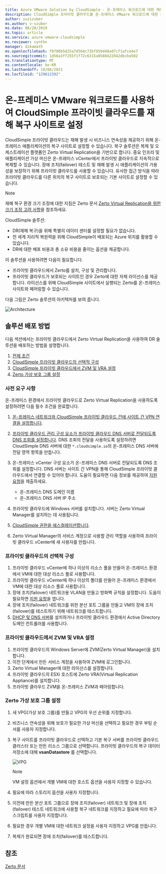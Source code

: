 ```yaml
---
title: Azure VMware Solution by CloudSimple - 온-프레미스 워크로드에 대한 재해 사이트로 프라이빗 클라우드 사용
description: CloudSimple 프라이빗 클라우드를 온-프레미스 VMware 워크로드에 대한 재해 복구 사이트로 설정하는 방법을 설명합니다.
author: suzizuber
ms.author: v-szuber
ms.date: 08/20/2019
ms.topic: article
ms.service: azure-vmware-cloudsimple
ms.reviewer: cynthn
manager: dikamath
ms.openlocfilehash: f9700b5d25a7d564c72bf959d48ad7cf1afce4e7
ms.sourcegitcommit: 1d56a3ff255f1f72c6315a0588422842dbcbe502
ms.translationtype: MT
ms.contentlocale: ko-KR
ms.lasthandoff: 10/06/2021
ms.locfileid: "129612392"
---
```

# <a name="set-up-cloudsimple-private-cloud-as-a-disaster-recovery-site-for-on-premises-vmware-workloads"></a>온-프레미스 VMware 워크로드를 사용하여 CloudSimple 프라이빗 클라우드를 재해 복구 사이트로 설정

CloudSimple 프라이빗 클라우드는 재해 발생 시 비즈니스 연속성을 제공하기 위해 온-프레미스 애플리케이션의 복구 사이트로 설정할 수 있습니다. 복구 솔루션은 복제 및 오케스트레이션 플랫폼인 Zerto Virtual Replication을 기반으로 합니다. 중요 인프라 및 애플리케이션 가상 머신은 온-프레미스 vCenter에서 프라이빗 클라우드로 지속적으로 복제할 수 있습니다. 장애 조치(failover) 테스트 및 재해 발생 시 애플리케이션의 가용성을 보장하기 위해 프라이빗 클라우드를 사용할 수 있습니다. 유사한 접근 방식을 따라 프라이빗 클라우드를 다른 위치의 복구 사이트로 보호되는 기본 사이트로 설정할 수 있습니다.

> [!NOTE]
> 재해 복구 환경 크기 조정에 대한 지침은 Zerto 문서 [Zerto Virtual Replication을 위한 크기 조정 고려 사항](https://s3.amazonaws.com/zertodownload_docs/5.5U3/Zerto%20Virtual%20Replication%20Sizing.pdf)을 참조하세요.

CloudSimple 솔루션:

* DR(재해 복구)을 위해 특별히 데이터 센터를 설정할 필요가 없습니다.
* 전 세계 지리적 복원력을 위해 CloudSimple이 배포되는 Azure 위치를 활용할 수 있습니다.
* DR에 대한 배포 비용과 총 소유 비용을 줄이는 옵션을 제공합니다.

이 솔루션을 사용하려면 다음이 필요합니다.

* 프라이빗 클라우드에서 Zerto를 설치, 구성 및 관리합니다.
* 프라이빗 클라우드가 보호되는 사이트인 경우 Zerto에 대한 자체 라이선스를 제공합니다. 라이선스를 위해 CloudSimple 사이트에서 실행되는 Zerto를 온-프레미스 사이트와 페어링할 수 있습니다.

다음 그림은 Zerto 솔루션의 아키텍처를 보여 줍니다.

![Architecture](media/cloudsimple-zerto-architecture.png)

## <a name="how-to-deploy-the-solution"></a>솔루션 배포 방법

다음 섹션에서는 프라이빗 클라우드에서 Zerto Virtual Replication을 사용하여 DR 솔루션을 배포하는 방법을 설명합니다.

1. [전제 조건](#prerequisites)
2. [CloudSimple 프라이빗 클라우드의 선택적 구성](#optional-configuration-on-your-private-cloud)
3. [CloudSimple 프라이빗 클라우드에서 ZVM 및 VRA 설정](#set-up-zvm-and-vra-on-your-private-cloud)
4. [Zerto 가상 보호 그룹 설정](#set-up-zerto-virtual-protection-group)

### <a name="prerequisites"></a>사전 요구 사항

온-프레미스 환경에서 프라이빗 클라우드로 Zerto Virtual Replication을 사용하도록 설정하려면 다음 필수 조건을 완료합니다.

1. [온-프레미스 네트워크와 CloudSimple 프라이빗 클라우드 간에 사이트 간 VPN 연결을 설정합니다](set-up-vpn.md).
2. [프라이빗 클라우드 관리 구성 요소가 프라이빗 클라우드 DNS 서버로 전달되도록 DNS 조회를 설정합니다](on-premises-dns-setup.md).  DNS 조회의 전달을 사용하도록 설정하려면 CloudSimple DNS 서버에 대한 `*.cloudsimple.io`의 온-프레미스 DNS 서버에 전달 영역 항목을 만듭니다.
3. 온-프레미스 vCenter 구성 요소가 온-프레미스 DNS 서버로 전달되도록 DNS 조회를 설정합니다.  DNS 서버는 사이트 간 VPN을 통해 CloudSimple 프라이빗 클라우드에서 연결할 수 있어야 합니다. 도움이 필요하면 다음 정보를 제공하여 [지원 요청](https://portal.azure.com/#blade/Microsoft_Azure_Support/HelpAndSupportBlade/newsupportrequest)을 제출하세요.  

    * 온-프레미스 DNS 도메인 이름
    * 온-프레미스 DNS 서버 IP 주소

4. 프라이빗 클라우드에 Windows 서버를 설치합니다. 서버는 Zerto Virtual Manager를 설치하는 데 사용됩니다.
5. [CloudSimple 권한을 에스컬레이션합니다](escalate-private-cloud-privileges.md).
6. Zerto Virtual Manager의 서비스 계정으로 사용할 관리 역할을 사용하여 프라이빗 클라우드 vCenter에 새 사용자를 만듭니다.

### <a name="optional-configuration-on-your-private-cloud"></a>프라이빗 클라우드의 선택적 구성

1. 프라이빗 클라우드 vCenter에 하나 이상의 리소스 풀을 만들어 온-프레미스 환경에서 VM에 대한 대상 리소스 풀로 사용합니다.
2. 프라이빗 클라우드 vCenter에 하나 이상의 폴더를 만들어 온-프레미스 환경에서 VM에 대한 대상 리소스 풀로 사용합니다.
3. 장애 조치(failover) 네트워크용 VLAN을 만들고 방화벽 규칙을 설정합니다. 도움이 필요하면 [지원 요청](https://portal.azure.com/#blade/Microsoft_Azure_Support/HelpAndSupportBlade/newsupportrequest)을 엽니다.
4. 장애 조치(failover) 네트워크를 위한 분산 포트 그룹을 만들고 VM의 장애 조치(failover)를 테스트하기 위해 네트워크를 테스트합니다.
5. [DHCP 및 DNS 서버](dns-dhcp-setup.md)를 설치하거나 프라이빗 클라우드 환경에서 Active Directory 도메인 컨트롤러를 사용합니다.

### <a name="set-up-zvm-and-vra-on-your-private-cloud"></a>프라이빗 클라우드에서 ZVM 및 VRA 설정

1. 프라이빗 클라우드의 Windows Server에 ZVM(Zerto Virtual Manager)을 설치합니다.
2. 이전 단계에서 만든 서비스 계정을 사용하여 ZVM에 로그인합니다.
3. Zerto Virtual Manager에 대한 라이선스를 설정합니다.
4. 프라이빗 클라우드의 ESXi 호스트에 Zerto VRA(Virtual Replication Appliance)를 설치합니다.
5. 프라이빗 클라우드 ZVM을 온-프레미스 ZVM과 페어링합니다.

### <a name="set-up-zerto-virtual-protection-group"></a>Zerto 가상 보호 그룹 설정

1. 새 VPG(가상 보호 그룹)를 만들고 VPG의 우선 순위를 지정합니다.
2. 비즈니스 연속성을 위해 보호가 필요한 가상 머신을 선택하고 필요한 경우 부팅 순서를 사용자 지정합니다.
3. 복구 사이트를 프라이빗 클라우드로 선택하고 기본 복구 서버를 프라이빗 클라우드 클러스터 또는 만든 리소스 그룹으로 선택합니다. 프라이빗 클라우드의 복구 데이터 저장소에 대해 **vsanDatastore** 를 선택합니다.

    ![VPG](media/cloudsimple-zerto-vpg.png)

    > [!NOTE]
    > VM 설정 옵션에서 개별 VM에 대한 호스트 옵션을 사용자 지정할 수 있습니다.

4. 필요에 따라 스토리지 옵션을 사용자 지정합니다.
5. 이전에 만든 분산 포트 그룹으로 장애 조치(failover) 네트워크 및 장애 조치(failover) 테스트 네트워크에 사용할 복구 네트워크를 지정하고 필요에 따라 복구 스크립트를 사용자 지정합니다.
6. 필요한 경우 개별 VM에 대한 네트워크 설정을 사용자 지정하고 VPG를 만듭니다.
7. 복제가 완료되면 장애 조치(failover)를 테스트합니다.

## <a name="reference"></a>참조

[Zerto 문서](https://www.zerto.com/myzerto/technical-documentation/)
